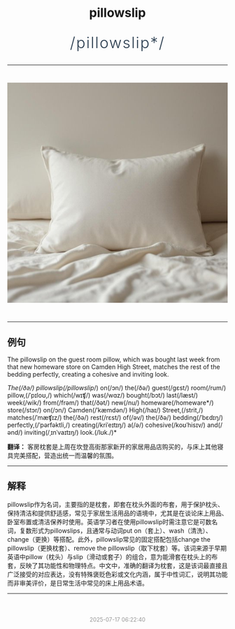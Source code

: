 <div align="center">

# pillowslip

<div style="margin: 30px 0;">
<h1 style="font-size: 2.5em; font-weight: 300; letter-spacing: 2px; margin: 0; color: #2c3e50;">
/pillowslip*/
</h1>
</div>

</div>

---

<div align="center" style="margin: 40px 0;">

![pillowslip](images/pillowslip.png)

</div>

---

## 例句

The pillowslip on the guest room pillow, which was bought last week from that new homeware store on Camden High Street, matches the rest of the bedding perfectly, creating a cohesive and inviting look.

*The(/ðə/) pillowslip(/pillowslip*/) on(/ɔn/) the(/ðə/) guest(/gɛst/) room(/rum/) pillow,(/ˈpɪloʊ,/) which(/wɪʧ/) was(/wɑz/) bought(/bɔt/) last(/læst/) week(/wik/) from(/frəm/) that(/ðət/) new(/nu/) homeware(/homeware*/) store(/stɔr/) on(/ɔn/) Camden(/ˈkæmdən/) High(/haɪ/) Street,(/strit,/) matches(/ˈmæʧɪz/) the(/ðə/) rest(/rɛst/) of(/əv/) the(/ðə/) bedding(/ˈbɛdɪŋ/) perfectly,(/ˈpərfəktli,/) creating(/kriˈeɪtɪŋ/) a(/ə/) cohesive(/koʊˈhisɪv/) and(/ənd/) inviting(/ˌɪnˈvaɪtɪŋ/) look.(/lʊk./)*

**翻译：** 客房枕套是上周在坎登高街那家新开的家居用品店购买的，与床上其他寝具完美搭配，营造出统一而温馨的氛围。

---

## 解释

pillowslip作为名词，主要指的是枕套，即套在枕头外面的布套，用于保护枕头、保持清洁和提供舒适感，常见于家居生活用品的语境中，尤其是在谈论床上用品、卧室布置或清洁保养时使用。英语学习者在使用pillowslip时需注意它是可数名词，复数形式为pillowslips，且通常与动词put on（套上）、wash（清洗）、change（更换）等搭配。此外，pillowslip常见的固定搭配包括change the pillowslip（更换枕套）、remove the pillowslip（取下枕套）等。该词来源于早期英语中pillow（枕头）与slip（滑动或套子）的组合，意为能滑套在枕头上的布套，反映了其功能性和物理特点。中文中，准确的翻译为枕套，这是该词最直接且广泛接受的对应表达，没有特殊褒贬色彩或文化内涵，属于中性词汇，说明其功能而非审美评价，是日常生活中常见的床上用品术语。


---

<div align="center" style="margin-top: 50px;">
<small style="color: #999; font-size: 0.9em;">2025-07-17 06:22:40</small>
</div>
